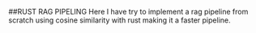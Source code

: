 ##RUST RAG PIPELING
Here I have try to implement a rag pipeline from scratch using cosine similarity with rust making it a faster pipeline.
